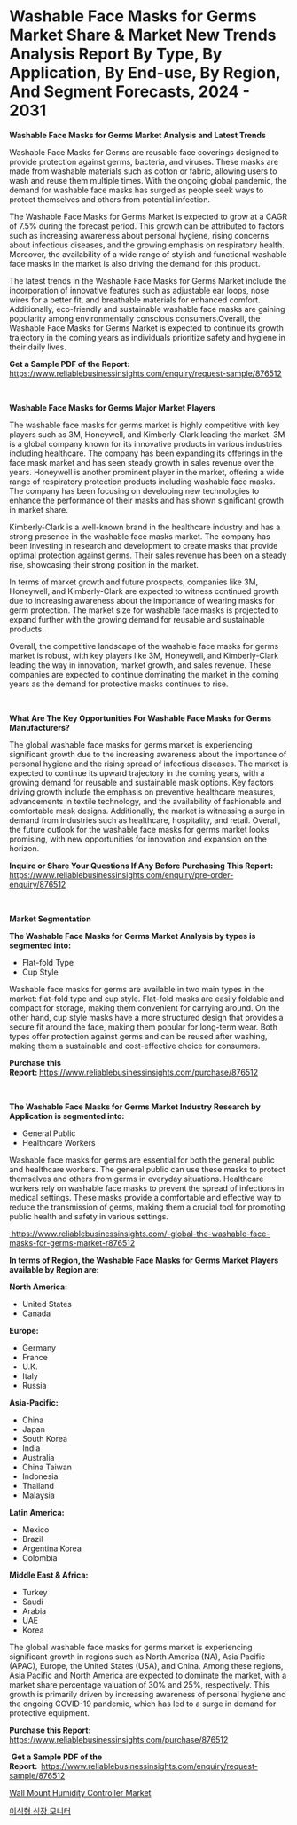 <p><h1>Washable Face Masks for Germs Market Share & Market New Trends Analysis Report By Type, By Application, By End-use, By Region, And Segment Forecasts, 2024 - 2031</h1></p><p><strong>Washable Face Masks for Germs Market Analysis and Latest Trends</strong></p>
<p><p>Washable Face Masks for Germs are reusable face coverings designed to provide protection against germs, bacteria, and viruses. These masks are made from washable materials such as cotton or fabric, allowing users to wash and reuse them multiple times. With the ongoing global pandemic, the demand for washable face masks has surged as people seek ways to protect themselves and others from potential infection.</p><p>The Washable Face Masks for Germs Market is expected to grow at a CAGR of 7.5% during the forecast period. This growth can be attributed to factors such as increasing awareness about personal hygiene, rising concerns about infectious diseases, and the growing emphasis on respiratory health. Moreover, the availability of a wide range of stylish and functional washable face masks in the market is also driving the demand for this product.</p><p>The latest trends in the Washable Face Masks for Germs Market include the incorporation of innovative features such as adjustable ear loops, nose wires for a better fit, and breathable materials for enhanced comfort. Additionally, eco-friendly and sustainable washable face masks are gaining popularity among environmentally conscious consumers.Overall, the Washable Face Masks for Germs Market is expected to continue its growth trajectory in the coming years as individuals prioritize safety and hygiene in their daily lives.</p></p>
<p><strong>Get a Sample PDF of the Report:&nbsp;</strong> <a href="https://www.reliablebusinessinsights.com/enquiry/request-sample/876512">https://www.reliablebusinessinsights.com/enquiry/request-sample/876512</a></p>
<p>&nbsp;</p>
<p><strong>Washable Face Masks for Germs Major Market Players</strong></p>
<p><p>The washable face masks for germs market is highly competitive with key players such as 3M, Honeywell, and Kimberly-Clark leading the market. 3M is a global company known for its innovative products in various industries including healthcare. The company has been expanding its offerings in the face mask market and has seen steady growth in sales revenue over the years. Honeywell is another prominent player in the market, offering a wide range of respiratory protection products including washable face masks. The company has been focusing on developing new technologies to enhance the performance of their masks and has shown significant growth in market share.</p><p>Kimberly-Clark is a well-known brand in the healthcare industry and has a strong presence in the washable face masks market. The company has been investing in research and development to create masks that provide optimal protection against germs. Their sales revenue has been on a steady rise, showcasing their strong position in the market.</p><p>In terms of market growth and future prospects, companies like 3M, Honeywell, and Kimberly-Clark are expected to witness continued growth due to increasing awareness about the importance of wearing masks for germ protection. The market size for washable face masks is projected to expand further with the growing demand for reusable and sustainable products.</p><p>Overall, the competitive landscape of the washable face masks for germs market is robust, with key players like 3M, Honeywell, and Kimberly-Clark leading the way in innovation, market growth, and sales revenue. These companies are expected to continue dominating the market in the coming years as the demand for protective masks continues to rise.</p></p>
<p>&nbsp;</p>
<p><strong>What Are The Key Opportunities For Washable Face Masks for Germs Manufacturers?</strong></p>
<p><p>The global washable face masks for germs market is experiencing significant growth due to the increasing awareness about the importance of personal hygiene and the rising spread of infectious diseases. The market is expected to continue its upward trajectory in the coming years, with a growing demand for reusable and sustainable mask options. Key factors driving growth include the emphasis on preventive healthcare measures, advancements in textile technology, and the availability of fashionable and comfortable mask designs. Additionally, the market is witnessing a surge in demand from industries such as healthcare, hospitality, and retail. Overall, the future outlook for the washable face masks for germs market looks promising, with new opportunities for innovation and expansion on the horizon.</p></p>
<p><strong>Inquire or Share Your Questions If Any Before Purchasing This Report:</strong> <a href="https://www.reliablebusinessinsights.com/enquiry/pre-order-enquiry/876512">https://www.reliablebusinessinsights.com/enquiry/pre-order-enquiry/876512</a></p>
<p>&nbsp;</p>
<p><strong>Market Segmentation</strong></p>
<p><strong>The Washable Face Masks for Germs Market Analysis by types is segmented into:</strong></p>
<p><ul><li>Flat-fold Type</li><li>Cup Style</li></ul></p>
<p><p>Washable face masks for germs are available in two main types in the market: flat-fold type and cup style. Flat-fold masks are easily foldable and compact for storage, making them convenient for carrying around. On the other hand, cup style masks have a more structured design that provides a secure fit around the face, making them popular for long-term wear. Both types offer protection against germs and can be reused after washing, making them a sustainable and cost-effective choice for consumers.</p></p>
<p><strong>Purchase this Report:&nbsp;</strong><a href="https://www.reliablebusinessinsights.com/purchase/876512">https://www.reliablebusinessinsights.com/purchase/876512</a></p>
<p>&nbsp;</p>
<p><strong>The Washable Face Masks for Germs Market Industry Research by Application is segmented into:</strong></p>
<p><ul><li>General Public</li><li>Healthcare Workers</li></ul></p>
<p><p>Washable face masks for germs are essential for both the general public and healthcare workers. The general public can use these masks to protect themselves and others from germs in everyday situations. Healthcare workers rely on washable face masks to prevent the spread of infections in medical settings. These masks provide a comfortable and effective way to reduce the transmission of germs, making them a crucial tool for promoting public health and safety in various settings.</p></p>
<p><a href="https://www.reliablebusinessinsights.com/-global-the-washable-face-masks-for-germs-market-r876512">&nbsp;https://www.reliablebusinessinsights.com/-global-the-washable-face-masks-for-germs-market-r876512</a></p>
<p><strong>In terms of Region, the Washable Face Masks for Germs Market Players available by Region are:</strong></p>
<p>
    <p> <strong> North America: </strong>
        <ul>
            <li>United States</li>
            <li>Canada</li>
        </ul>
        </p> 
    <p> <strong> Europe: </strong>
        <ul>
            <li>Germany</li>
            <li>France</li>
            <li>U.K.</li>
            <li>Italy</li>
            <li>Russia</li>
        </ul>
        </p> 
    <p> <strong> Asia-Pacific: </strong>
        <ul>
            <li>China</li>
            <li>Japan</li>
            <li>South Korea</li>
            <li>India</li>
            <li>Australia</li>
            <li>China Taiwan</li>
            <li>Indonesia</li>
            <li>Thailand</li>
            <li>Malaysia</li>
        </ul>
        </p> 
    <p> <strong> Latin America: </strong>
        <ul>
            <li>Mexico</li>
            <li>Brazil</li>
            <li>Argentina Korea</li>
            <li>Colombia</li>
        </ul>
        </p> 
    <p> <strong> Middle East & Africa: </strong>
        <ul>
            <li>Turkey</li>
            <li>Saudi</li>
            <li>Arabia</li>
            <li>UAE</li>
            <li>Korea</li>
        </ul>
    </p>
    </p>
<p><p>The global washable face masks for germs market is experiencing significant growth in regions such as North America (NA), Asia Pacific (APAC), Europe, the United States (USA), and China. Among these regions, Asia Pacific and North America are expected to dominate the market, with a market share percentage valuation of 30% and 25%, respectively. This growth is primarily driven by increasing awareness of personal hygiene and the ongoing COVID-19 pandemic, which has led to a surge in demand for protective equipment.</p></p>
<p><strong>Purchase this Report: </strong><a href="https://www.reliablebusinessinsights.com/purchase/876512">https://www.reliablebusinessinsights.com/purchase/876512</a></p>
<p>&nbsp;<strong>Get a Sample PDF of the Report:&nbsp;&nbsp;</strong><a href="https://www.reliablebusinessinsights.com/enquiry/request-sample/876512">https://www.reliablebusinessinsights.com/enquiry/request-sample/876512</a></p>
<p><strong></strong></p>
<p><p><a href="https://github.com/NorbertYates/Market-Research-Report-List-5/blob/main/wall-mount-humidity-controller-market.md">Wall Mount Humidity Controller Market</a></p><p><a href="https://github.com/jntpkh496620/Market-Research-Report-List-2/blob/main/608426778471.md">이식형 심장 모니터</a></p></p>